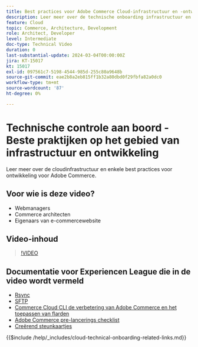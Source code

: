 ```yaml
---
title: Best practices voor Adobe Commerce Cloud-infrastructuur en -ontwikkeling
description: Leer meer over de technische onboarding infrastructuur en de beste praktijken van de ontwikkeling van Adobe Commerce Cloud.
feature: Cloud
topic: Commerce, Architecture, Development
role: Architect, Developer
level: Intermediate
doc-type: Technical Video
duration: 0
last-substantial-update: 2024-03-04T00:00:00Z
jira: KT-15017
kt: 15017
exl-id: 097561c7-5198-4544-985d-255c80a9648b
source-git-commit: eae2b8a2eb815ff1b32a80dbd0f29fbfa82a0dc0
workflow-type: tm+mt
source-wordcount: '87'
ht-degree: 0%

---
```


# Technische controle aan boord - Beste praktijken op het gebied van infrastructuur en ontwikkeling

Leer meer over de cloudinfrastructuur en enkele best practices voor ontwikkeling voor Adobe Commerce.

## Voor wie is deze video?

- Webmanagers
- Commerce architecten
- Eigenaars van e-commercewebsite

## Video-inhoud

>[!VIDEO](https://video.tv.adobe.com/v/3427679?learn=on)

## Documentatie voor Experiencen League die in de video wordt vermeld

- [ Rsync ](https://experienceleague.adobe.com/docs/commerce-cloud-service/user-guide/develop/deploy/staging-production.html#migrate-files-using-rsync)
- [ SFTP ](https://experienceleague.adobe.com/docs/commerce-cloud-service/user-guide/develop/secure-connections.html#sftp)
- [ Commerce Cloud CLI ](https://experienceleague.adobe.com/docs/commerce-cloud-service/user-guide/dev-tools/cloud-cli/cloud-cli-overview.html)
  [ de verbetering van Adobe Commerce en het toepassen van flarden ](https://experienceleague.adobe.com/docs/commerce-cloud-service/user-guide/develop/upgrade/apply-patches.html)
- [ Adobe Commerce pre-lancerings checklist ](https://experienceleague.adobe.com/docs/commerce-cloud-service/user-guide/launch/checklist.html)
- [ Creërend steunkaartjes ](https://experienceleague.adobe.com/docs/commerce-knowledge-base/kb/help-center-guide/magento-help-center-user-guide.html)

{{$include /help/_includes/cloud-technical-onboarding-related-links.md}}

